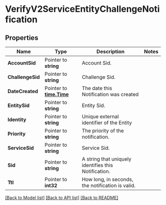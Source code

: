 # VerifyV2ServiceEntityChallengeNotification

## Properties

Name | Type | Description | Notes
------------ | ------------- | ------------- | -------------
**AccountSid** | Pointer to **string** | Account Sid. |
**ChallengeSid** | Pointer to **string** | Challenge Sid. |
**DateCreated** | Pointer to [**time.Time**](time.Time.md) | The date this Notification was created |
**EntitySid** | Pointer to **string** | Entity Sid. |
**Identity** | Pointer to **string** | Unique external identifier of the Entity |
**Priority** | Pointer to **string** | The priority of the notification. |
**ServiceSid** | Pointer to **string** | Service Sid. |
**Sid** | Pointer to **string** | A string that uniquely identifies this Notification. |
**Ttl** | Pointer to **int32** | How long, in seconds, the notification is valid. |

[[Back to Model list]](../README.md#documentation-for-models) [[Back to API list]](../README.md#documentation-for-api-endpoints) [[Back to README]](../README.md)


